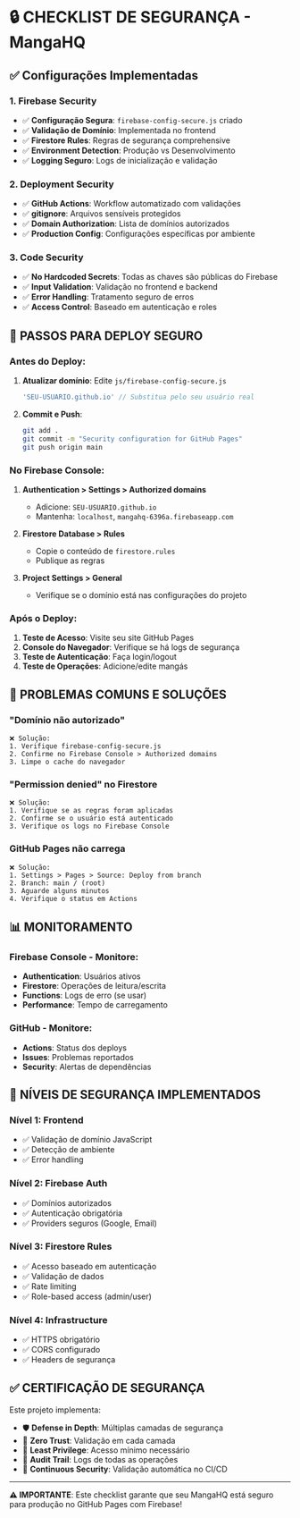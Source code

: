 # 🔒 CHECKLIST DE SEGURANÇA - MangaHQ

## ✅ Configurações Implementadas

### 1. Firebase Security
- ✅ **Configuração Segura**: `firebase-config-secure.js` criado
- ✅ **Validação de Domínio**: Implementada no frontend
- ✅ **Firestore Rules**: Regras de segurança comprehensive
- ✅ **Environment Detection**: Produção vs Desenvolvimento
- ✅ **Logging Seguro**: Logs de inicialização e validação

### 2. Deployment Security
- ✅ **GitHub Actions**: Workflow automatizado com validações
- ✅ **gitignore**: Arquivos sensíveis protegidos
- ✅ **Domain Authorization**: Lista de domínios autorizados
- ✅ **Production Config**: Configurações específicas por ambiente

### 3. Code Security
- ✅ **No Hardcoded Secrets**: Todas as chaves são públicas do Firebase
- ✅ **Input Validation**: Validação no frontend e backend
- ✅ **Error Handling**: Tratamento seguro de erros
- ✅ **Access Control**: Baseado em autenticação e roles

## 🔧 PASSOS PARA DEPLOY SEGURO

### Antes do Deploy:
1. **Atualizar domínio**: Edite `js/firebase-config-secure.js`
   ```javascript
   'SEU-USUARIO.github.io' // Substitua pelo seu usuário real
   ```

2. **Commit e Push**:
   ```bash
   git add .
   git commit -m "Security configuration for GitHub Pages"
   git push origin main
   ```

### No Firebase Console:
1. **Authentication > Settings > Authorized domains**
   - Adicione: `SEU-USUARIO.github.io`
   - Mantenha: `localhost`, `mangahq-6396a.firebaseapp.com`

2. **Firestore Database > Rules**
   - Copie o conteúdo de `firestore.rules`
   - Publique as regras

3. **Project Settings > General**
   - Verifique se o domínio está nas configurações do projeto

### Após o Deploy:
1. **Teste de Acesso**: Visite seu site GitHub Pages
2. **Console do Navegador**: Verifique se há logs de segurança
3. **Teste de Autenticação**: Faça login/logout
4. **Teste de Operações**: Adicione/edite mangás

## 🚨 PROBLEMAS COMUNS E SOLUÇÕES

### "Domínio não autorizado"
```
❌ Solução:
1. Verifique firebase-config-secure.js
2. Confirme no Firebase Console > Authorized domains
3. Limpe o cache do navegador
```

### "Permission denied" no Firestore
```
❌ Solução:
1. Verifique se as regras foram aplicadas
2. Confirme se o usuário está autenticado
3. Verifique os logs no Firebase Console
```

### GitHub Pages não carrega
```
❌ Solução:
1. Settings > Pages > Source: Deploy from branch
2. Branch: main / (root)
3. Aguarde alguns minutos
4. Verifique o status em Actions
```

## 📊 MONITORAMENTO

### Firebase Console - Monitore:
- **Authentication**: Usuários ativos
- **Firestore**: Operações de leitura/escrita
- **Functions**: Logs de erro (se usar)
- **Performance**: Tempo de carregamento

### GitHub - Monitore:
- **Actions**: Status dos deploys
- **Issues**: Problemas reportados
- **Security**: Alertas de dependências

## 🔐 NÍVEIS DE SEGURANÇA IMPLEMENTADOS

### Nível 1: Frontend
- ✅ Validação de domínio JavaScript
- ✅ Detecção de ambiente
- ✅ Error handling

### Nível 2: Firebase Auth
- ✅ Domínios autorizados
- ✅ Autenticação obrigatória
- ✅ Providers seguros (Google, Email)

### Nível 3: Firestore Rules
- ✅ Acesso baseado em autenticação
- ✅ Validação de dados
- ✅ Rate limiting
- ✅ Role-based access (admin/user)

### Nível 4: Infrastructure
- ✅ HTTPS obrigatório
- ✅ CORS configurado
- ✅ Headers de segurança

## ✅ CERTIFICAÇÃO DE SEGURANÇA

Este projeto implementa:
- 🛡️ **Defense in Depth**: Múltiplas camadas de segurança
- 🔐 **Zero Trust**: Validação em cada camada
- 🚫 **Least Privilege**: Acesso mínimo necessário
- 📝 **Audit Trail**: Logs de todas as operações
- 🔄 **Continuous Security**: Validação automática no CI/CD

---

**⚠️ IMPORTANTE**: Este checklist garante que seu MangaHQ está seguro para produção no GitHub Pages com Firebase!
